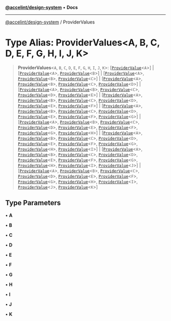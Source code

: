 [**@accelint/design-system**](../README.md) • **Docs**

***

[@accelint/design-system](../README.md) / ProviderValues

# Type Alias: ProviderValues\<A, B, C, D, E, F, G, H, I, J, K\>

> **ProviderValues**\<`A`, `B`, `C`, `D`, `E`, `F`, `G`, `H`, `I`, `J`, `K`\>: [[`ProviderValue`](ProviderValue.md)\<`A`\>] \| [[`ProviderValue`](ProviderValue.md)\<`A`\>, [`ProviderValue`](ProviderValue.md)\<`B`\>] \| [[`ProviderValue`](ProviderValue.md)\<`A`\>, [`ProviderValue`](ProviderValue.md)\<`B`\>, [`ProviderValue`](ProviderValue.md)\<`C`\>] \| [[`ProviderValue`](ProviderValue.md)\<`A`\>, [`ProviderValue`](ProviderValue.md)\<`B`\>, [`ProviderValue`](ProviderValue.md)\<`C`\>, [`ProviderValue`](ProviderValue.md)\<`D`\>] \| [[`ProviderValue`](ProviderValue.md)\<`A`\>, [`ProviderValue`](ProviderValue.md)\<`B`\>, [`ProviderValue`](ProviderValue.md)\<`C`\>, [`ProviderValue`](ProviderValue.md)\<`D`\>, [`ProviderValue`](ProviderValue.md)\<`E`\>] \| [[`ProviderValue`](ProviderValue.md)\<`A`\>, [`ProviderValue`](ProviderValue.md)\<`B`\>, [`ProviderValue`](ProviderValue.md)\<`C`\>, [`ProviderValue`](ProviderValue.md)\<`D`\>, [`ProviderValue`](ProviderValue.md)\<`E`\>, [`ProviderValue`](ProviderValue.md)\<`F`\>] \| [[`ProviderValue`](ProviderValue.md)\<`A`\>, [`ProviderValue`](ProviderValue.md)\<`B`\>, [`ProviderValue`](ProviderValue.md)\<`C`\>, [`ProviderValue`](ProviderValue.md)\<`D`\>, [`ProviderValue`](ProviderValue.md)\<`E`\>, [`ProviderValue`](ProviderValue.md)\<`F`\>, [`ProviderValue`](ProviderValue.md)\<`G`\>] \| [[`ProviderValue`](ProviderValue.md)\<`A`\>, [`ProviderValue`](ProviderValue.md)\<`B`\>, [`ProviderValue`](ProviderValue.md)\<`C`\>, [`ProviderValue`](ProviderValue.md)\<`D`\>, [`ProviderValue`](ProviderValue.md)\<`E`\>, [`ProviderValue`](ProviderValue.md)\<`F`\>, [`ProviderValue`](ProviderValue.md)\<`G`\>, [`ProviderValue`](ProviderValue.md)\<`H`\>] \| [[`ProviderValue`](ProviderValue.md)\<`A`\>, [`ProviderValue`](ProviderValue.md)\<`B`\>, [`ProviderValue`](ProviderValue.md)\<`C`\>, [`ProviderValue`](ProviderValue.md)\<`D`\>, [`ProviderValue`](ProviderValue.md)\<`E`\>, [`ProviderValue`](ProviderValue.md)\<`F`\>, [`ProviderValue`](ProviderValue.md)\<`G`\>, [`ProviderValue`](ProviderValue.md)\<`H`\>, [`ProviderValue`](ProviderValue.md)\<`I`\>] \| [[`ProviderValue`](ProviderValue.md)\<`A`\>, [`ProviderValue`](ProviderValue.md)\<`B`\>, [`ProviderValue`](ProviderValue.md)\<`C`\>, [`ProviderValue`](ProviderValue.md)\<`D`\>, [`ProviderValue`](ProviderValue.md)\<`E`\>, [`ProviderValue`](ProviderValue.md)\<`F`\>, [`ProviderValue`](ProviderValue.md)\<`G`\>, [`ProviderValue`](ProviderValue.md)\<`H`\>, [`ProviderValue`](ProviderValue.md)\<`I`\>, [`ProviderValue`](ProviderValue.md)\<`J`\>] \| [[`ProviderValue`](ProviderValue.md)\<`A`\>, [`ProviderValue`](ProviderValue.md)\<`B`\>, [`ProviderValue`](ProviderValue.md)\<`C`\>, [`ProviderValue`](ProviderValue.md)\<`D`\>, [`ProviderValue`](ProviderValue.md)\<`E`\>, [`ProviderValue`](ProviderValue.md)\<`F`\>, [`ProviderValue`](ProviderValue.md)\<`G`\>, [`ProviderValue`](ProviderValue.md)\<`H`\>, [`ProviderValue`](ProviderValue.md)\<`I`\>, [`ProviderValue`](ProviderValue.md)\<`J`\>, [`ProviderValue`](ProviderValue.md)\<`K`\>]

## Type Parameters

• **A**

• **B**

• **C**

• **D**

• **E**

• **F**

• **G**

• **H**

• **I**

• **J**

• **K**
